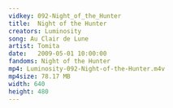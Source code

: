 ```yaml
---
vidkey: 092-Night_of_the_Hunter
title:  Night of the Hunter
creators: Luminosity
song: Au Clair de Lune
artist: Tomita
date:   2009-05-01 10:00:00
fandoms: Night of the Hunter
mp4: Luminosity-092-Night-of-the-Hunter.m4v
mp4size: 78.17 MB
width: 640
height: 480
---
```



  